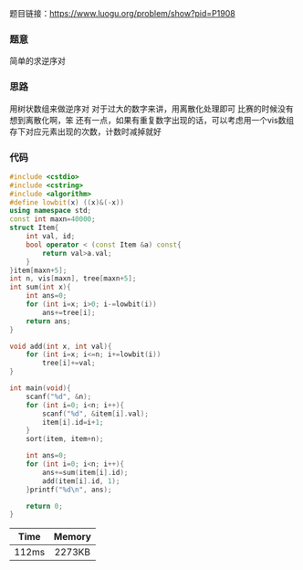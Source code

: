 题目链接：<https://www.luogu.org/problem/show?pid=P1908>

### 题意
简单的求逆序对

### 思路
用树状数组来做逆序对
对于过大的数字来讲，用离散化处理即可
比赛的时候没有想到离散化啊，笨
还有一点，如果有重复数字出现的话，可以考虑用一个vis数组存下对应元素出现的次数，计数时减掉就好

### 代码
```cpp
#include <cstdio>
#include <cstring>
#include <algorithm>
#define lowbit(x) ((x)&(-x))
using namespace std;
const int maxn=40000;
struct Item{
    int val, id;
    bool operator < (const Item &a) const{
        return val>a.val;
    }
}item[maxn+5];
int n, vis[maxn], tree[maxn+5];
int sum(int x){
    int ans=0;
    for (int i=x; i>0; i-=lowbit(i))
        ans+=tree[i];
    return ans;
}

void add(int x, int val){
    for (int i=x; i<=n; i+=lowbit(i))
        tree[i]+=val;
}

int main(void){
    scanf("%d", &n);
    for (int i=0; i<n; i++){
        scanf("%d", &item[i].val);
        item[i].id=i+1;
    }
    sort(item, item+n);

    int ans=0;
    for (int i=0; i<n; i++){
        ans+=sum(item[i].id);
        add(item[i].id, 1);
    }printf("%d\n", ans);

    return 0;
}

```

Time|Memory
:-:|:-:
112ms|2273KB